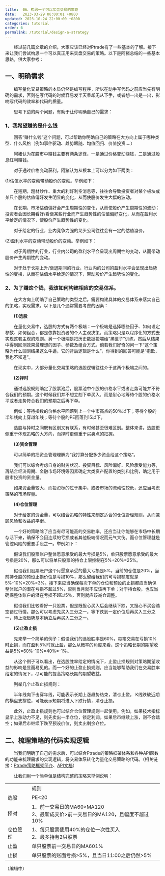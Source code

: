 ```yaml
---
title:  06、构思一个可以实盘交易的策略
date:   2023-03-29 00:00:01 +0800
updated: 2023-10-24 22:00:00 +0800
categories: tutorial
order: 6
permalink: /tutorial/design-a-strategy
---
```


　　经过前几篇文章的介绍，大家应该已经对Ptrade有了一些基本的了解。接下来让我们尝试构思一个可以真正用来实盘交易的策略。以下是阿猪总结的一些基本思路，供大家参考：

## 一、明确需求
　　编写量化交易策略的本质仍然是编写程序，所以在动手写代码之前应当先有明确的需求，否则在写代码的时候容易发半天呆却无从下手，或者想一出是一出，影响写代码的效率和代码的质量。

　　思考下边的两个问题，有助于让你明确自己的需求：

### 1、我希望赚的是什么钱

　　回答“赚什么钱”这个问题，可以帮助你明确自己的策略在大方向上属于哪种类型、什么风格（例如事件驱动、趋势跟随、均值回归、价值投资....）

　　阿猪认为在股市中赚钱主要有两条途径，一是通过价格变动赚钱，二是通过股息红利赚钱。

　　对于通过价格变动获利，阿猪认为从根本上可以分为如下两类：

(1)估值水平的变动带动股价的变动。举例如下：

　　在短期，题材炒作、重大的利好利空消息等，往往会导致投资者对某个板块或某只个股的估值偏好发生明显的变化，从而使股价发生大幅的波动。

　　在长期，市场估值偏好会产生周期性的变化，从而使股价产生周期性的波动；投资者会因长期看好/看衰某些行业而产生趋势性的估值偏好变化，从而在盈利水平给定的情况下，使股价产生趋势性的变化。

　　对于给定的行业，业内竞争力强的龙头公司往往会有一定的估值溢价。

(2)盈利水平的变动带动股价的变动。举例如下：

　　对于周期性的行业，行业内公司的盈利水平会呈现出周期性的变动，从而带动股价产生周期性的变动。

　　对于处于长期上升/衰退期间的行业，行业内的公司的盈利水平会呈现出趋势性的变换，从而在估值水平给定的情况下，带动股价产生趋势性的变化。

### 2、为了赚这个钱，我该如何构建相应的交易体系。

　　在大方向上明确了自己策略的类型之后，需要构建具体的交易体系来落实自己的策略，实现需求。以下是几个通常需要考虑的因素：

　　**(1)选股**

　　在量化交易中，选股的方式有两个极端：一个极端是选择哪些因子、如何设定参数、如何组合，都是依靠投资者的个人主观决策，而策略只是以程序化的方式去实现这套主观的规则。另一个极端是把历史数据投喂给“黑匣子”训练，然后从结果中得到回测效果最理想的因子、参数及组合方式。倘若我们好奇的问一下“这个策略为什么回测结果这么牛逼，它的背后逻辑是什么”，你得到的回答可能是“抱歉，我也不知道”。

　　在现实中，大部分量化交易策略的选股逻辑往往介于这两个极端之间的。

　　**(2)择时**

　　通过选股规则确定了股票池后，股票池中个股的价格水平或者走势可能并不符合我们的预期。这个时候我们并不想立刻下单买入，而是耐心地等待个股的价格水平或者走势符合我们的预期之后再下单。

　　例如：等待指数的价格水平回落到上一个牛市高点的50%以下；等待个股的半年线向上穿越年线；等待个股的PE回落到15以下。

　　选股与择时之间既有区别又有联系，有时候甚至很难区别。整体来讲，选股更侧重于体现策略的大方向，而择时更侧重于买卖点的把握。

　　**(3)资金管理**

　　可以简单的把资金管理理解为“我打算分配多少资金给这个策略”。

　　我们可以综合考虑自身的财务状况、投资目标、风险偏好、风险承受能力等，再结合经济周期、金融市场环境等因素确定大类资产配置的类别和比例，确定用于股市投资的资金量。

　　如果资金量较大，而投资标的过于集中，或者市场的流动性较低，还应当考虑策略的市场容量。

　　**(4)仓位管理**

　　对于给定的资金量，可以结合策略的特性来制定适合的仓位管理规则，从而兼顾风险和收益的平衡。

　　一个好的策略除了应当有尽可能高的交易胜率，还应当让你能够在市场中长期存活下来，确保不会因连续的亏损或者其他极端情况而元气大伤。而仓位管理就是管控风险的重要手段之一。举例如下：

　　假设我们股票账户整体愿意承受的最大亏损是5%，单只股票愿意承受的最大亏损是20%，那么可以将单只股票的持仓上限控制在5%÷20%=25%。

　　假设我们股票账户这个月愿意承受的最大亏损是5%，当前的仓位是20%，当前持仓股的预设止损价位是亏损10%，那么留给我们的可亏损额度就是5%-10%×20%=3%。接下来应当确保每次下单的仓位和预设的止损都应当确保整体账户的潜在亏损不超过5%，否则当月就不应该再下单；对于持仓股，也应当确保整体账户的潜在亏损不超过5%，否则就应该减仓调整。

　　假设我们比较看好一只股票，但是既担心买入后会继续下跌，又担心不买会踏空错过行情。那么可以考虑先买入三分之一，等下跌到一定价位后再买入三分之一，待上涨趋势基本确立后再买入三分之一。

　　**(5)止盈止损**

　　先来举一个简单的例子：假设我们的选股胜率是60%，每笔交易在亏损10%时止损，而在盈利5%时就止盈，那么从概率的角度来看，这个策略长期的期望收益是5%×60%-10%×40%=-1%。

　　从这个例子可以看出，在选股胜率给定的情况下，止盈止损规则对策略期望收益的影响是显而易见的。而一个好的止盈止损规则，应当能够帮助我们在交易胜率给定的情况下，尽可能的提高策略长期的期望收益。

　　列举几个止盈止损规则：

　　半年线向下击穿年线，可能表示长期上涨趋势结束，清仓止盈。
K线跌破近期的横盘支撑位，可能表示短期将进入下跌行情，清仓止损。

　　此外，止盈止损规则也可以结合仓位管理规则一起使用。例如，如果技术指标显示上涨动力不足，则先卖出一半仓位，锁定利润。如果后市继续上涨，则不会踏空；如果后市继续下跌至预设价位，则卖出剩余仓位。


## 二、梳理策略的代码实现逻辑

　　当我们明确了自己的需求后，可以结合Ptrade的策略框架体系和各种API函数的功能来梳理需求的实现逻辑，将交易体系转化为量化交易策略的代码。（相关链接：<a href="https://quants.site/tutorial/strategy-frame" target="_blank">Ptrade策略框架简介</a>、<a href="http://121.41.137.161:9091/hub/help/api" target="_blank">API文档</a>）

　　让我们用一个简单但是结构完整的策略来举例说明：
<table>
<tbody>

<tr>
<td></td>
<td>规则</td>
</tr>

<tr>
<td>选股</td>
<td>PE<20</td>
</tr>

<tr>
<td>择时</td>
<td>1、前一交易日的MA60>MA120<br>2、最新成交价>前一交易日的MA120，且幅度不超过10%</td>
</tr>

<tr>
<td>仓位管理</td>
<td>1、每只股票使用40%的仓位一次性买入<br>2、最多持有2只股票</td>
</tr>

<tr>
<td>止盈</td>
<td>单只股票前一交易日的MA60<MA120，且幅度>1%</td>
</tr>

<tr>
<td>止损</td>
<td>单只股票的账面亏损>5%，且当日11:00之后仍然>5%</td>
</tr>

</tbody>
</table>

（编辑中）